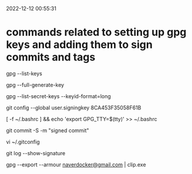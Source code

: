 2022-12-12 00:55:31

# commands related to setting up gpg keys and adding them to sign commits and tags

gpg --list-keys

gpg --full-generate-key

gpg --list-secret-keys --keyid-format=long

git config --global user.signingkey 8CA453F35058F61B

[ -f ~/.bashrc ] && echo 'export GPG_TTY=$(tty)' >> ~/.bashrc

git commit -S -m "signed commit"

vi ~/.gitconfig 

git log --show-signature

gpg --export --armour naverdocker@gmail.com | clip.exe
